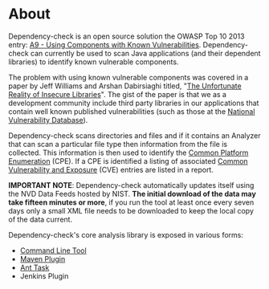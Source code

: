 About
====================
Dependency-check is an open source solution the OWASP Top 10 2013 entry: [A9 -
Using Components with Known Vulnerabilities](https://www.owasp.org/index.php/Top_10_2013-A9-Using_Components_with_Known_Vulnerabilities).
Dependency-check can currently be used to scan Java applications (and their
dependent libraries) to identify known vulnerable components.

The problem with using known vulnerable components was covered in a paper by Jeff
Williams and Arshan Dabirsiaghi titled, "[The Unfortunate Reality of Insecure
Libraries](https://www.aspectsecurity.com/uploads/downloads/2012/03/Aspect-Security-The-Unfortunate-Reality-of-Insecure-Libraries.pdf)".
The gist of the paper is that we as a development community include third party
libraries in our applications that contain well known published vulnerabilities
\(such as those at the [National Vulnerability Database](http://web.nvd.nist.gov/view/vuln/search)\).

Dependency-check scans directories and files and if it contains an Analyzer that
can scan a particular file type then information from the file is collected. This
information is then used to identify the [Common Platform Enumeration](http://nvd.nist.gov/cpe.cfm) \(CPE\). If a
CPE is identified a listing of associated [Common Vulnerability and Exposure](http://cve.mitre.org/) \(CVE\)
entries are listed in a report.

**IMPORTANT NOTE**: Dependency-check automatically updates itself using the NVD Data Feeds hosted by
NIST. **The initial download of the data may take fifteen minutes
or more**, if you run the tool at least once every seven days only a small XML file
needs to be downloaded to keep the local copy of the data current.

Dependency-check's core analysis library is exposed in various forms:

-  [Command Line Tool](dependency-check-cli/index.html)
-  [Maven Plugin](dependency-check-maven/usage.html)
-  [Ant Task](dependency-check-ant/installation.html)
-  Jenkins Plugin
